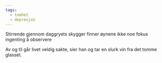 ```yaml
---
tags:
  - tomhet
  - depresjon
---
```

Stirrende gjennom daggryets
skygger
finner øynene ikke noe
fokus
ingenting å observere

Av og til går livet veldig sakte,
sier han
og tar en slurk vin fra det tomme glasset.
